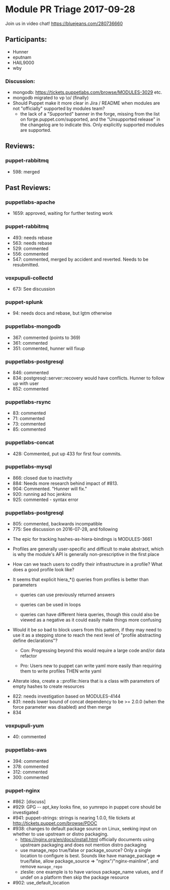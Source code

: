 # Module PR Triage 2017-09-28

Join us in video chat! https://bluejeans.com/280736660

## Participants:
* Hunner
* eputnam
* HAIL9000
* wby

### Discussion:
* mongodb: https://tickets.puppetlabs.com/browse/MODULES-3029 etc.
* mongodb migrated to vp \o/ (finally)
* Should Puppet make it more clear in Jira / README when modules are not "officially" supported by modules team?
  * the lack of a "Supported" banner in the forge, missing from the list on forge.puppet.com/supported, and the "Unsupported release" in the changelog are to indicate this. Only explicitly supported modules are supported.

## Reviews:
### puppet-rabbitmq
* 598: merged

## Past Reviews:

### puppetlabs-apache
* 1659: approved, waiting for further testing work

### puppet-rabbitmq
- 493: needs rebase
- 563: needs rebase
- 529: commented
- 556: commented
- 547: commented, merged by accident and reverted. Needs to be resubmitted.

### voxpupuli-collectd
* 673: See discussion

### puppet-splunk
* 94: needs docs and rebase, but lgtm otherwise


### puppetlabs-mongodb
* 367: commented (points to 369)
* 361: commented
* 351: commented, hunner will fixup

### puppetlabs-postgresql
* 846: commented
* 834: postgresql::server::recovery would have conflicts. Hunner to follow up with user
* 852: commented

### puppetlabs-rsync
* 83: commented
* 71: commented
* 73: commented
* 85: commented

### puppetlabs-concat
* 428: Commented, put up 433 for first four commits.

### puppetlabs-mysql
* 866: closed due to inactivity
* 884: Needs more research behind impact of #813.
* 904: Commented. "Hunner will fix."
* 920: running ad hoc jenkins
* 925: commented - syntax error

### puppetlabs-postgresql
* 805: commented, backwards incompatible
* 775: See discussion on 2016-07-28, and following
- The epic for tracking hashes-as-hiera-bindings is MODULES-3661
- Profiles are generally user-specific and difficult to make abstract, which is why the module's API is generally non-prescriptive in the first place
- How can we teach users to codify their infrastructure in a profile? What does a good profile look like?
- It seems that explicit hiera_*() queries from profiles is better than parameters

    - queries can use previously returned answers

    - queries can be used in loops

    - queries can have different hiera queries, though this could also be viewed as a negative as it could easily make things more confusing

- Would it be *so* bad to block users from this pattern, if they may need to use it as a stepping stone to reach the next level of "profile abstracting define declarations"?

    - Con: Progressing beyond this would require a large code and/or data refactor

    - Pro: Users new to puppet can write yaml more easily than requiring them to write profiles THEN write yaml

- Alterate idea, create a <module name>::profile::hiera that is a class with parameters of empty hashes to create resources
* 822: needs investigation based on MODULES-4144
* 831: needs lower bound of concat dependency to be >= 2.0.0 (when the force parameter was disabled) and then merge
* 834


### voxpupuli-yum
* 40: commented

### puppetlabs-aws
* 394: commented
* 378: commented
* 312: commented
* 300: commented

### puppet-nginx
* #862: [discuss]
* #929: GPG -- apt_key looks fine, so yumrepo in puppet core should be investigated
* #941: puppet-strings: strings is nearing 1.0.0, file tickets at http://tickets.puppet.com/browse/PDOC
* #938: changes to default package source on Linux, seeking input on whether to use upstream or distro packaging.
  * https://nginx.org/en/docs/install.html officially documents using upstream packaging and does not mention distro packaging
  * use manage_repo true/false or package_source? Only a single location to configure is best. Sounds like have manage_package => true/false, allow package_source => "nginx"/"nginx-mainline", and remove `manage_repo`
  * zleslie: one example is to have various package_name values, and if undef on a platform then skip the package resource
* #902: use_default_location


